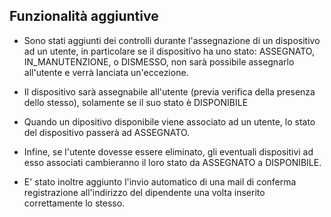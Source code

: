 ## Funzionalità aggiuntive
- Sono stati aggiunti dei controlli durante l'assegnazione di un dispositivo ad un utente, in particolare se il dispositivo ha uno stato: ASSEGNATO, IN_MANUTENZIONE, o DISMESSO, non sarà possibile assegnarlo all'utente e verrà lanciata un'eccezione.
- Il dispositivo sarà assegnabile all'utente (previa verifica della presenza dello stesso), solamente se il suo stato è DISPONIBILE 
- Quando un dipositivo disponibile viene associato ad un utente, lo stato del dispositivo passerà ad ASSEGNATO.
- Infine, se l'utente dovesse essere eliminato, gli eventuali dispositivi ad esso associati cambieranno il loro stato da ASSEGNATO a DISPONIBILE.

- E' stato inoltre aggiunto l'invio automatico di una mail di conferma registrazione all'indirizzo del dipendente una volta inserito correttamente lo stesso.
